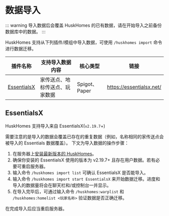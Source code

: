 # 数据导入

::: warning
导入数据后会覆盖 HuskHomes 的已有数据，请在开始导入之前备份数据库中的数据。
:::

HuskHomes 支持从下列插件/模组中导入数据，可使用 `/huskhomes import` 命令进行数据迁移。

|插件名称|支持导入数据内容|核心类型|链接|
|---|---|---|---|
|[EssentialsX](https://william278.net/docs/huskhomes/importing-data#essentialsx)|家传送点、地标传送点、玩家数据|Spigot、Paper|https://essentialsx.net/|

## EssentialsX

HuskHomes 支持导入来自 EssentialsX(`v2.19.7`+)

需要注意的是导入的数据会覆盖已存在的重复数据（例如，名称相同的家传送点会被导入的 Essentials 数据覆盖）。
下文为导入数据的操作步骤：

1. 在服务器上[安装最新版本的 HuskHomes](guides.setup.md)。
2. 确保你安装的 EssentialsX 使用的版本为 v2.19.7+ 且存在用户数据。若有必要可重启服务器。
3. 输入命令 `/huskhomes import list` 可确认 EssentialsX 是否能导入。
4. 输入命令 `/huskhomes import start EssentialsX` 来开始数据迁移。进度和导入的数据量将会在聊天栏和/或控制台一并显示。
5. 在导入完毕后，可通过输入命令 `/huskhomes:warplist` 和 `/huskhomes:homelist <玩家名称>` 验证数据是否正确迁移。

在完成导入后应当重启服务器。

